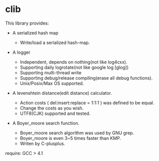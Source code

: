 clib
====

This library provides:

* A serialized hash map
	* Write/load a serialized hash-map.

* A logger
	* Independent, depends on nothing(not like log4cxx).
	* Supporting daily logrotate(not like google log [glog])
	* Supporting multi-thread write
	* Supporting debug/release compiling(erase all debug functions).
	* Unix/Posix/Max OS supported.

* A levenshtein distance(edit distance) calculator.
	* Action costs ( del:insert:replace = 1:1:1 ) was defined to be equal.
	* Change the costs as you wish.
	* UTF8(CJK) supported and tested.

* A Boyer\_moore search function.
	* Boyer\_moore search algorithm was used by GNU grep.
	* Boyer\_moore is even 3~5 times faster than KMP.
	* Writen by C-plusplus.


require:
	GCC > 4.1








